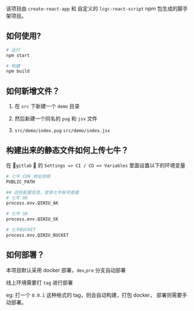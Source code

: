 该项目由 `create-react-app` 和 自定义的 `lcgc-react-script` npm 包生成的脚手架项目。

## 如何使用?

```bash
# 运行
npm start

# 构建
npm build
```

## 如何新增文件？

1. 在 `src` 下新建一个 `demo` 目录

2. 然后新建一个同名的 `pug` 和 `jsx` 文件

3. `src/demo/index.pug` `src/demo/index.jsx`

## 构建出来的静态文件如何上传七牛？

在 `gitlab`  的 `Settings => CI / CD => Variables` 里面设置以下的环境变量

```bash
# 七牛 CDN 地址前缀
PUBLIC_PATH

## 这些配置信息，登录七牛帐号查看
# 七牛 AK
process.env.QINIU_AK

# 七牛 SK
process.env.QINIU_SK

# 七牛BUCKET
process.env.QINIU_BUCKET
```

## 如何部署？

本项目默认采用 docker 部署，`dev`,`pre` 分支自动部署

线上环境需要打 `tag` 进行部署

eg: 打一个 `0.0.1` 这种格式的 tag，则会自动构建，打包 docker， 部署则需要手动部署。
